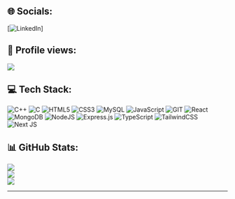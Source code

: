 
## 🌐 Socials:
[![LinkedIn](https://img.shields.io/badge/LinkedIn-%230077B5.svg?logo=linkedin&logoColor=white)]

## 👾 Profile views:
[![](https://visitcount.itsvg.in/api?id=shalinijha7&icon=2&color=6)](https://visitcount.itsvg.in) 

## 💻 Tech Stack:
![C++](https://img.shields.io/badge/c++-%2300599C.svg?style=for-the-badge&logo=c%2B%2B&logoColor=white) ![C](https://img.shields.io/badge/c-%2300599C.svg?style=for-the-badge&logo=c&logoColor=white) ![HTML5](https://img.shields.io/badge/html5-%23E34F26.svg?style=for-the-badge&logo=html5&logoColor=white) ![CSS3](https://img.shields.io/badge/css3-%231572B6.svg?style=for-the-badge&logo=css3&logoColor=white) ![MySQL](https://img.shields.io/badge/mysql-%2300000f.svg?style=for-the-badge&logo=mysql&logoColor=white) ![JavaScript](https://img.shields.io/badge/javascript-%23323330.svg?style=for-the-badge&logo=javascript&logoColor=%23F7DF1E) ![GIT](https://img.shields.io/badge/Git-fc6d26?style=for-the-badge&logo=git&logoColor=white) ![React](https://img.shields.io/badge/react-%2320232a.svg?style=for-the-badge&logo=react&logoColor=%2361DAFB) ![MongoDB](https://img.shields.io/badge/MongoDB-%234ea94b.svg?style=for-the-badge&logo=mongodb&logoColor=white) ![NodeJS](https://img.shields.io/badge/node.js-6DA55F?style=for-the-badge&logo=node.js&logoColor=white) ![Express.js](https://img.shields.io/badge/express.js-%23404d59.svg?style=for-the-badge&logo=express&logoColor=%2361DAFB) ![TypeScript](https://img.shields.io/badge/typescript-%23007ACC.svg?style=for-the-badge&logo=typescript&logoColor=white) ![TailwindCSS](https://img.shields.io/badge/tailwindcss-%2338B2AC.svg?style=for-the-badge&logo=tailwind-css&logoColor=white) ![Next JS](https://img.shields.io/badge/Next-black?style=for-the-badge&logo=next.js&logoColor=white) 
## 📊 GitHub Stats:
![](https://github-readme-stats.vercel.app/api?username=shalinijha7&theme=tokyonight&hide_border=false&include_all_commits=false&count_private=true)<br/>
![](https://github-readme-streak-stats.herokuapp.com/?user=shalinijha7&theme=tokyonight&hide_border=false)<br/>
![](https://github-readme-stats.vercel.app/api/top-langs/?username=shalinijha7&theme=tokyonight&hide_border=false&include_all_commits=false&count_private=true&layout=compact)

---



